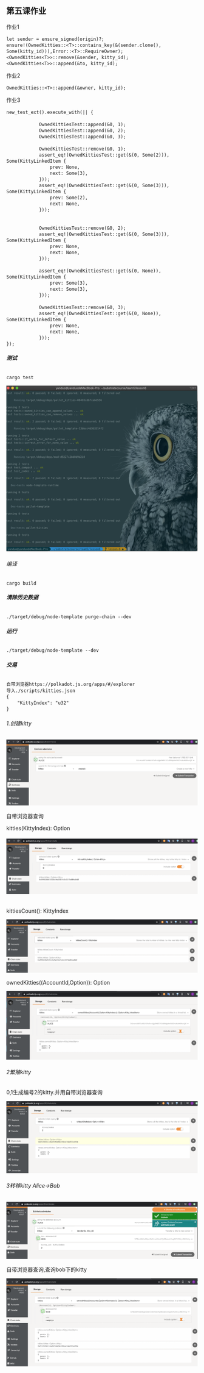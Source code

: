 ## 第五课作业

作业1

```
let sender = ensure_signed(origin)?;
ensure!(OwnedKitties::<T>::contains_key(&(sender.clone(), Some(kitty_id))),Error::<T>::RequireOwner);
<OwnedKitties<T>>::remove(&sender, kitty_id);
<OwnedKitties<T>>::append(&to, kitty_id);	
```

作业2

```
OwnedKitties::<T>::append(&owner, kitty_id);
```

作业3

```
new_test_ext().execute_with(|| {

			OwnedKittiesTest::append(&0, 1);
			OwnedKittiesTest::append(&0, 2);
			OwnedKittiesTest::append(&0, 3);

			OwnedKittiesTest::remove(&0, 1);
			assert_eq!(OwnedKittiesTest::get(&(0, Some(2))), Some(KittyLinkedItem {
				prev: None,
				next: Some(3),
			}));
			assert_eq!(OwnedKittiesTest::get(&(0, Some(3))), Some(KittyLinkedItem {
				prev: Some(2),
				next: None,
			}));
			

			OwnedKittiesTest::remove(&0, 2);
			assert_eq!(OwnedKittiesTest::get(&(0, Some(3))), Some(KittyLinkedItem {
				prev: None,
				next: None,
			}));

			assert_eq!(OwnedKittiesTest::get(&(0, None)), Some(KittyLinkedItem {
				prev: Some(3),
				next: Some(3),
			}));

			OwnedKittiesTest::remove(&0, 3);
			assert_eq!(OwnedKittiesTest::get(&(0, None)), Some(KittyLinkedItem {
				prev: None,
				next: None,
			}));
});
```



###### **测试**

```
cargo test
```

![](img/test.png)

###### 编译

```
cargo build
```

###### **清除历史数据**

```
./target/debug/node-template purge-chain --dev
```

###### **运行**

```
./target/debug/node-template --dev
```

###### **交易**

```
自带浏览器https://polkadot.js.org/apps/#/explorer
导入./scripts/kitties.json
{
    "KittyIndex": "u32"
}
```

###### 1.创建kitty

![](img/create.png)

自带浏览器查询

kitties(KittyIndex): Option<Kitty>

###### ![](img/query1.png)

kittiesCount(): KittyIndex

![](img/query2.png)

ownedKitties((AccountId,Option<KittyIndex>)): Option<KittyLinkedItem>

![](img/query3.png)

###### 2繁殖kitty

0,1生成编号2的kitty.并用自带浏览器查询

![](img/query4.png)

###### 3转移kitty Alice->Bob

![](img/transfer.png)

自带浏览器查询,查询bob下的kitty

![](img/query5.png)